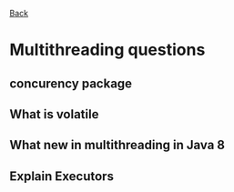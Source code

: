 [Back](../README.md)

# Multithreading questions

## concurency package


## What is volatile


## What new in multithreading in Java 8


## Explain Executors

